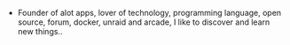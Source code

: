 - Founder of alot apps, lover of technology, programming language, open source, forum, docker, unraid and arcade, I like to discover and learn new things..
  <br>









































































































































































































































































































































































































































































































































